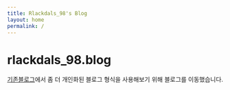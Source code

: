 ```yaml
---
title: Rlackdals_98's Blog
layout: home
permalink: /
---
```


# rlackdals_98.blog

[기존블로그](https://velog.io/@rlackdals_98/posts)에서 좀 더 개인화된 블로그 형식을 사용해보기 위해 블로그를 이동했습니다.
